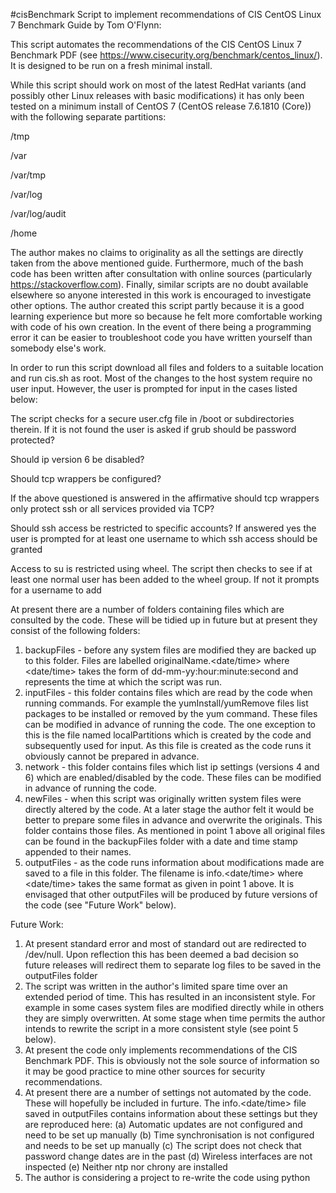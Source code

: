 #cisBenchmark
Script to implement recommendations of CIS CentOS Linux 7 Benchmark Guide by Tom O'Flynn:

This script automates the recommendations of the CIS CentOS Linux 7 Benchmark PDF (see https://www.cisecurity.org/benchmark/centos_linux/). It is designed to be run on a fresh minimal install.

While this script should work on most of the latest RedHat variants (and possibly other Linux releases with basic modifications) it has only been tested on a minimum install of CentOS 7 (CentOS release 7.6.1810 (Core)) with the following separate partitions:

/tmp

/var

/var/tmp

/var/log

/var/log/audit

/home

The author makes no claims to originality as all the settings are directly taken from the above mentioned guide. Furthermore, much of the bash code has been written after consultation with online sources (particularly https://stackoverflow.com). Finally, similar scripts are no doubt available elsewhere so anyone interested in this work is encouraged to investigate other options. The author created this script partly because it is a good learning experience but more so because he felt more comfortable working with code of his own creation. In the event of there being a programming error it can be easier to troubleshoot code you have written yourself than somebody else's work.

In order to run this script download all files and folders to a suitable location and run cis.sh as root. Most of the changes to the host system require no user input. However, the user is prompted for input in the cases listed below:

The script checks for a secure user.cfg file in /boot or subdirectories therein. If it is not found the user is asked if grub should be password protected?

Should ip version 6 be disabled? 

Should tcp wrappers be configured?

If the above questioned is answered in the affirmative should tcp wrappers only protect ssh or all services provided via TCP?

Should ssh access be restricted to specific accounts? If answered yes the user is prompted for at least one username to which ssh access should be granted

Access to su is restricted using wheel. The script then checks to see if at least one normal user has been added to the wheel group. If not it prompts for a username to add

At present there are a number of folders containing files which are consulted by the code. These will be tidied up in future but at present they consist of the following folders:

1. backupFiles - before any system files are modified they are backed up to this folder. Files are labelled originalName.<date/time> where <date/time> takes the form of dd-mm-yy:hour:minute:second and represents the time at which the script was run. 
2. inputFiles - this folder contains files which are read by the code when running commands. For example the yumInstall/yumRemove files list packages to be installed or removed by the yum command. These files can be modified in advance of running the code. The one exception to this is the file named localPartitions which is created by the code and subsequently used for input. As this file is created as the code runs it obviously cannot be prepared in advance.
3. network - this folder contains files which list ip settings (versions 4 and 6) which are enabled/disabled by the code. These files can be modified in advance of running the code.
4. newFiles - when this script was originally written system files were directly altered by the code. At a later stage the author felt it would be better to prepare some files in advance and overwrite the originals. This folder contains those files. As mentioned in point 1 above all original files can be found in the backupFiles folder with a date and time stamp appended to their names. 
5. outputFiles - as the code runs information about modifications made are saved to a file in this folder. The filename is info.<date/time> where <date/time> takes the same format as given in point 1 above. It is envisaged that other outputFiles will be produced by future versions of the code (see "Future Work" below).

Future Work:
1. At present standard error and most of standard out are redirected to /dev/null. Upon reflection this has been deemed a bad decision so future releases will redirect them to separate log files to be saved in the outputFiles folder
2. The script was written in the author's limited spare time over an extended period of time. This has resulted in an inconsistent style. For example in some cases system files are modified directly while in others they are simply overwritten. At some stage when time permits the author intends to rewrite the script in a more consistent style (see point 5 below).
3. At present the code only implements recommendations of the CIS Benchmark PDF. This is obviously not the sole source of information so it may be good practice to mine other sources for security recommendations.
4. At present there are a number of settings not automated by the code. These will hopefully be included in furture. The info.<date/time> file saved in outputFiles contains information about these settings but they are reproduced here:
(a) Automatic updates are not configured and need to be set up manually
(b) Time synchronisation is not configured and needs to be set up manually
(c) The script does not check that password change dates are in the past
(d) Wireless interfaces are not inspected
(e) Neither ntp nor chrony are installed
5. The author is considering a project to re-write the code using python

